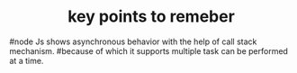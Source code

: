 <h1 style="text-align:center">key points to remeber</h1>


#node Js shows asynchronous behavior with the help of call stack mechanism.
#because of which it supports multiple task can be performed at a time.

